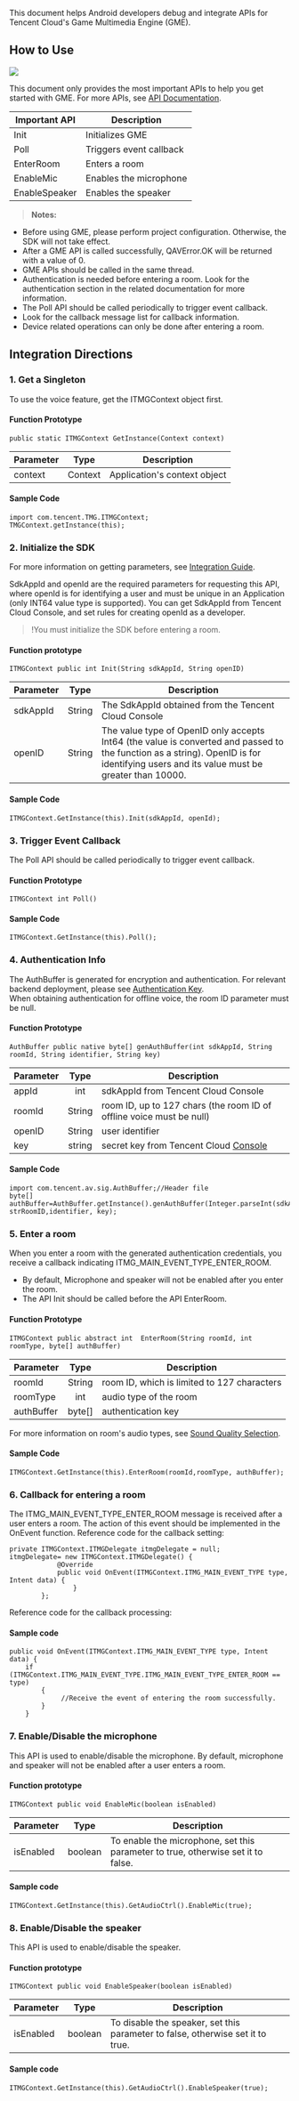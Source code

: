 This document helps Android developers debug and integrate APIs for Tencent Cloud's Game Multimedia Engine (GME). 


## How to Use
![](https://main.qcloudimg.com/raw/810d0404638c494d9d5514eb5037cd37.png)


This document only provides the most important APIs to help you get started with GME. For more APIs, see [API Documentation](https://intl.cloud.tencent.com/document/product/607/15210).


| Important API | Description |
| ------------- |-------------|
| Init | Initializes GME |
| Poll | Triggers event callback |
| EnterRoom | Enters a room |
| EnableMic | Enables the microphone |
| EnableSpeaker | Enables the speaker |

>**Notes:**
- Before using GME, please perform project configuration. Otherwise, the SDK will not take effect.
- After a GME API is called successfully, QAVError.OK will be returned with a value of 0.		
- GME APIs should be called in the same thread.
- Authentication is needed before entering a room. Look for the authentication section in the related documentation for more information.		
- The Poll API should be called periodically to trigger event callback.
- Look for the callback message list for callback information.
- Device related operations can only be done after entering a room.

## Integration Directions

### 1. Get a Singleton
To use the voice feature, get the ITMGContext object first.

#### Function Prototype 

```
public static ITMGContext GetInstance(Context context)
```

| Parameter | Type | Description |
| ------------- |:-------------:|-------------|
| context | Context | Application's context object |


#### Sample Code

```
import com.tencent.TMG.ITMGContext; 
TMGContext.getInstance(this);
```

### 2. Initialize the SDK
For more information on getting parameters, see [Integration Guide](https://intl.cloud.tencent.com/document/product/607/10782).

SdkAppId and openId are the required parameters for requesting this API, where openId is for identifying a user and must be unique in an Application (only INT64 value type is supported). You can get SdkAppId from Tencent Cloud Console, and set rules for creating openId as a developer.

>!You must initialize the SDK before entering a room.
#### Function prototype

```
ITMGContext public int Init(String sdkAppId, String openID)
```

| Parameter | Type | Description |
| ------------- |:-------------:|-------------|
| sdkAppId | String | The SdkAppId obtained from the Tencent Cloud Console |
| openID | String | The value type of OpenID only accepts Int64 (the value is converted and passed to the function as a string). OpenID is for identifying users and its value must be greater than 10000. |

#### Sample Code 
```
ITMGContext.GetInstance(this).Init(sdkAppId, openId);
```

### 3. Trigger Event Callback
The Poll API should be called periodically to trigger event callback.
#### Function Prototype

```
ITMGContext int Poll()
```
#### Sample Code
```
ITMGContext.GetInstance(this).Poll();
```

### 4. Authentication Info
The AuthBuffer is generated for encryption and authentication. For relevant backend deployment, please see [Authentication Key](https://intl.cloud.tencent.com/document/product/607/12218).    
When obtaining authentication for offline voice, the room ID parameter must be null.

#### Function Prototype
```
AuthBuffer public native byte[] genAuthBuffer(int sdkAppId, String roomId, String identifier, String key)
```
|Parameter     | Type         |Description|
| ------------- |:-------------:|-------------|
| appId    		|int   		| sdkAppId from Tencent Cloud Console		|
| roomId    		|String   		|room ID, up to 127 chars (the room ID of offline voice must be null)|
| openID    	|String 	|user identifier					|
| key    		|string 	|secret key from Tencent Cloud [Console](https://console.cloud.tencent.com/gamegme)				|


####  Sample Code  
```
import com.tencent.av.sig.AuthBuffer;//Header file
byte[] authBuffer=AuthBuffer.getInstance().genAuthBuffer(Integer.parseInt(sdkAppId), strRoomID,identifier, key);
```


### 5. Enter a room
When you enter a room with the generated authentication credentials, you receive a callback indicating ITMG_MAIN_EVENT_TYPE_ENTER_ROOM.  
- By default, Microphone and speaker will not be enabled after you enter the room.
- The API Init should be called before the API EnterRoom.

#### Function Prototype
```
ITMGContext public abstract int  EnterRoom(String roomId, int roomType, byte[] authBuffer)
```

| Parameter | Type | Description |
| ------------- |:-------------:|-------------|
| roomId | String | room ID, which is limited to 127 characters |
| roomType | int | audio type of the room |
| authBuffer | byte[] | authentication key |

For more information on room's audio types, see [Sound Quality Selection](https://intl.cloud.tencent.com/document/product/607/18522).

#### Sample Code  
```
ITMGContext.GetInstance(this).EnterRoom(roomId,roomType, authBuffer);    
```

### 6. Callback for entering a room
The ITMG_MAIN_EVENT_TYPE_ENTER_ROOM message is received after a user enters a room. The action of this event should be implemented in the OnEvent function.
Reference code for the callback setting:

```
private ITMGContext.ITMGDelegate itmgDelegate = null;
itmgDelegate= new ITMGContext.ITMGDelegate() {
            @Override
 			public void OnEvent(ITMGContext.ITMG_MAIN_EVENT_TYPE type, Intent data) {
                }
        };
```
Reference code for the callback processing:
#### Sample code  
```
public void OnEvent(ITMGContext.ITMG_MAIN_EVENT_TYPE type, Intent data) {
	if (ITMGContext.ITMG_MAIN_EVENT_TYPE.ITMG_MAIN_EVENT_TYPE_ENTER_ROOM == type)
        {
           	 //Receive the event of entering the room successfully.
        }
	}
```

### 7. Enable/Disable the microphone
This API is used to enable/disable the microphone. By default, microphone and speaker will not be enabled after a user enters a room.

#### Function prototype  
```
ITMGContext public void EnableMic(boolean isEnabled)
```
| Parameter | Type | Description |
| ------------- |:-------------:|-------------|
| isEnabled | boolean | To enable the microphone, set this parameter to true, otherwise set it to false. |

#### Sample code  
```
ITMGContext.GetInstance(this).GetAudioCtrl().EnableMic(true);
```


### 8. Enable/Disable the speaker
This API is used to enable/disable the speaker.

#### Function prototype  
```
ITMGContext public void EnableSpeaker(boolean isEnabled)
```
| Parameter | Type | Description |
| ------------- |:-------------:|-------------|
| isEnabled |boolean | To disable the speaker, set this parameter to false, otherwise set it to true. |

#### Sample code  
```
ITMGContext.GetInstance(this).GetAudioCtrl().EnableSpeaker(true);
```

